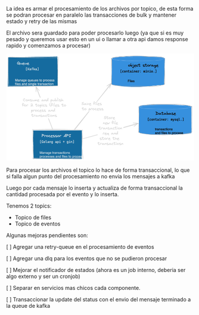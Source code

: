 La idea es armar el procesamiento de los archivos por topico, de esta forma se podran
procesar en paralelo las transacciones de bulk y mantener estado y retry de las mismas

El archivo sera guardado para poder procesarlo luego (ya que si es muy pesado y queremos usar esto en un ui o llamar a otra api damos response rapido y comenzamos a procesar)

![alt text](image.png)


Para procesar los archivos el topico lo hace de forma transaccional, lo que si falla algun punto del procesamiento no envia los
mensajes a kafka

Luego por cada mensaje lo inserta y actualiza de forma transaccional la cantidad procesada por el evento y lo inserta.

Tenemos 2 topics:

* Topico de files
* Topico de eventos

Algunas mejoras pendientes son:

[ ] Agregar una retry-queue en el procesamiento de eventos

[ ] Agregar una dlq para los eventos que no se pudieron procesar

[ ] Mejorar el notificador de estados (ahora es un job interno, deberia ser algo externo y ser un cronjob)

[ ] Separar en servicios mas chicos cada componente.

[ ] Transaccionar la update del status con el envio del mensaje terminado a la queue de kafka